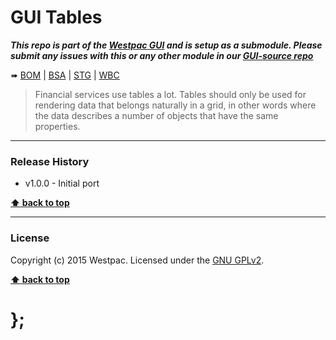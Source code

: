 GUI Tables
==========

***This repo is part of the [Westpac GUI](http://gel.westpacgroup.com.au/GUI/) and is setup as a submodule. Please submit any issues with this or any other
module in our [GUI-source repo](https://github.com/WestpacCXTeam/GUI-source/issues)***

➠
[BOM](http://westpaccxteam.github.io/GUI-tables/tests/BOM/) |
[BSA](http://westpaccxteam.github.io/GUI-tables/tests/BSA/) |
[STG](http://westpaccxteam.github.io/GUI-tables/tests/STG/) |
[WBC](http://westpaccxteam.github.io/GUI-tables/tests/WBC/)

> Financial services use tables a lot. Tables should only be used for rendering data that belongs naturally in a grid, in other words where the data
> describes a number of objects that have the same properties.

----------------------------------------------------------------------------------------------------------------------------------------------------------------


### Release History

* v1.0.0 - Initial port

**[⬆ back to top](#content)**


----------------------------------------------------------------------------------------------------------------------------------------------------------------


### License

Copyright (c) 2015 Westpac. Licensed under the [GNU GPLv2](https://raw.githubusercontent.com/WestpacCXTeam/GUI-tables/master/LICENSE).

**[⬆ back to top](#content)**

# };